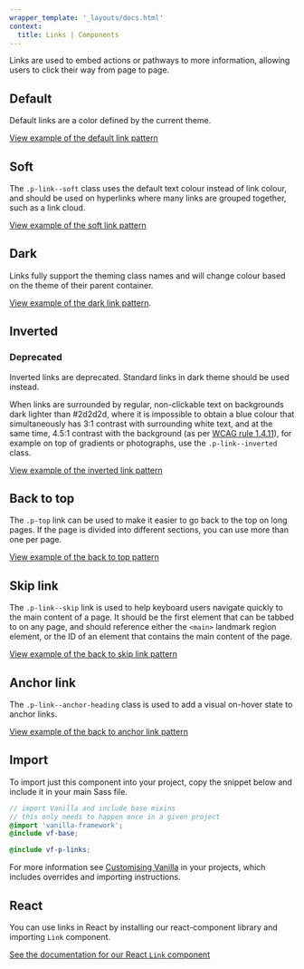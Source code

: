 ```yaml
---
wrapper_template: '_layouts/docs.html'
context:
  title: Links | Components
---
```


Links are used to embed actions or pathways to more information, allowing users to click their way from page to page.

## Default

Default links are a color defined by the current theme.

<div class="embedded-example"><a href="/docs/examples/base/typography/links/" class="js-example">
View example of the default link pattern
</a></div>

## Soft

The `.p-link--soft` class uses the default text colour instead of link colour, and should be used on hyperlinks where many links are grouped together, such as a link cloud.

<div class="embedded-example"><a href="/docs/examples/patterns/links/links-soft/" class="js-example">
View example of the soft link pattern
</a></div>

## Dark

Links fully support the theming class names and will change colour based on the theme of their parent container.

[View example of the dark link pattern](/docs/examples/patterns/links/default?theme=dark).

## Inverted

<div class="p-notification--caution">
  <div class="p-notification__content">
    <h3 class="p-notification__title">Deprecated</h3>
    <p class="p-notification__message">Inverted links are deprecated. Standard links in dark theme should be used instead.</p>
  </div>
</div>

When links are surrounded by regular, non-clickable text on backgrounds dark lighter than #2d2d2d, where it is impossible to obtain a blue colour that simultaneously has 3:1 contrast with surrounding white text, and at the same time, 4.5:1 contrast with the background (as per [WCAG rule 1.4.11](https://www.w3.org/WAI/WCAG22/Understanding/non-text-contrast.html)), for example on top of gradients or photographs, use the `.p-link--inverted` class.

<div class="embedded-example"><a href="/docs/examples/patterns/links/links-inverted/" class="js-example">
View example of the inverted link pattern
</a></div>

## Back to top

The `.p-top` link can be used to make it easier to go back to the top on long pages. If the page is divided into different sections, you can use more than one per page.

<div class="embedded-example"><a href="/docs/examples/patterns/links/links-back-to-top/" class="js-example">
View example of the back to top pattern
</a></div>

## Skip link

The `.p-link--skip` link is used to help keyboard users navigate quickly to the main content of a page. It should be the first element that can be tabbed to on any page, and should reference either the `<main>` landmark region element, or the ID of an element that contains the main content of the page.

<div class="embedded-example"><a href="/docs/examples/patterns/links/links-skip/" class="js-example">
View example of the back to skip link pattern
</a></div>

## Anchor link

The `.p-link--anchor-heading` class is used to add a visual on-hover state to anchor links.

<div class="embedded-example"><a href="/docs/examples/patterns/links/links-anchor/" class="js-example">
View example of the back to anchor link pattern
</a></div>

## Import

To import just this component into your project, copy the snippet below and include it in your main Sass file.

```scss
// import Vanilla and include base mixins
// this only needs to happen once in a given project
@import 'vanilla-framework';
@include vf-base;

@include vf-p-links;
```

For more information see [Customising Vanilla](/docs/customising-vanilla/) in your projects, which includes overrides and importing instructions.

## React

You can use links in React by installing our react-component library and importing `Link` component.

[See the documentation for our React `Link` component](https://canonical.github.io/react-components/?path=/docs/components-link--docs)
